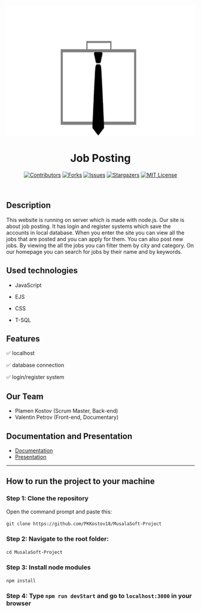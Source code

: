 <p align="center" text-align="center">
<img src="https://github.com/PKKostov18/MusalaSoft-Project/blob/main/public/img/transparentLogo.png" width="850" height="350">  
  
<h1 align="center" >Job Posting </h1>
</p>

<div align="center">

[![Contributors](https://img.shields.io/github/contributors/PKKostov18/MusalaSoft-Project.svg?style=for-the-badge)](https://github.com/PKKostov18/MusalaSoft-Project/graphs/contributors)
[![Forks](https://img.shields.io/github/forks/PKKostov18/MusalaSoft-Project?style=for-the-badge)](https://github.com/PKKostov18/MusalaSoft-Project/network/members)
[![Issues](https://img.shields.io/github/issues/PKKostov18/MusalaSoft-Project.svg?style=for-the-badge)](https://github.com/PKKostov18/MusalaSoft-Project/issues)
[![Stargazers](https://img.shields.io/github/stars/PKKostov18/MusalaSoft-Project.svg?style=for-the-badge)](https://github.comPKKostov18/MusalaSoft-Project/stargazers)
[![MIT License](https://img.shields.io/github/license/PKKostov18/MusalaSoft-Project.svg?style=for-the-badge)](https://github.com/PKKostov18/MusalaSoft-Project/blob/master/LICENSE.txt)
</div>
<br>

## Description

This website is running on server which is made with node.js. Our site is about job posting. It has login and register systems which save the 
accounts in local database. When you enter the site you can view all the jobs that are posted and you can apply for them. You can also post new jobs.
By viewing the all the jobs you can filter them by city and category. On our homepage you can search for jobs by their name and by keywords.

## Used technologies

- JavaScript

- EJS

- CSS

- T-SQL

## Features

✅ localhost

✅ database connection

✅ login/register system

## Our Team

- Plamen Kostov (Scrum Master, Back-end)
- Valentin Petrov (Front-end, Documentary)

## Documentation and Presentation

- [Documentation](https://codingburgas-my.sharepoint.com/:w:/g/personal/pkkostov18_codingburgas_bg/EcPByMuGL2FAuwLjmmpbwxMBJcPx_bi1SSLA5j-5XgzLxg?e=GUKY6y)
- [Presentation](https://codingburgas-my.sharepoint.com/:p:/g/personal/pkkostov18_codingburgas_bg/EQLJpXWAEIZNnNh36k0JQ8wBlUSutooJoJ3G5i_WgWYmOA?e=25sWRg)

***

## How to run the project to your machine

### Step 1: Clone the repository

Open the command prompt and paste this:

`git clone https://github.com/PKKostov18/MusalaSoft-Project`

### Step 2: Navigate to the root folder:

`cd MusalaSoft-Project`

### Step 3: Install node modules

`npm install`

### Step 4: Type `npm run devStart` and go to `localhost:3000` in your browser

